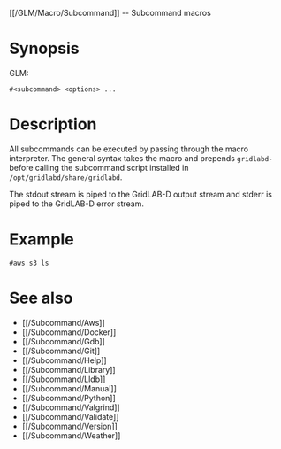 [[/GLM/Macro/Subcommand]] -- Subcommand macros

# Synopsis

GLM:

~~~
#<subcommand> <options> ...
~~~

# Description

All subcommands can be executed by passing through the macro interpreter.  The general syntax takes the macro and prepends `gridlabd-` before calling the subcommand script installed in `/opt/gridlabd/share/gridlabd`.

The stdout stream is piped to the GridLAB-D output stream and stderr is piped to the GridLAB-D error stream.

# Example

~~~
#aws s3 ls
~~~

# See also

* [[/Subcommand/Aws]]
* [[/Subcommand/Docker]]
* [[/Subcommand/Gdb]]
* [[/Subcommand/Git]]
* [[/Subcommand/Help]]
* [[/Subcommand/Library]]
* [[/Subcommand/Lldb]]
* [[/Subcommand/Manual]]
* [[/Subcommand/Python]]
* [[/Subcommand/Valgrind]]
* [[/Subcommand/Validate]]
* [[/Subcommand/Version]]
* [[/Subcommand/Weather]]
